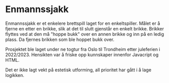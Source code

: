 # Enmannssjakk

Enmannssjakk er et enkelere brettspill laget for en enkeltspiller. Målet er å fjerne en etter en brikke, slik at det til slutt gjenstår en enkelt brikke. Brikker flyttes ved at den må "hoppe bukk" over en annen brikke og inn på en ledig plass. Da fjernes brikken som ble hoppet bukk over.

Prosjektet ble laget under ne togtur fra Oslo til Trondheim etter juleferien i 2022/2023. Hensikten var å friske opp kunnskaper innenfor Javacript og HTML.

Det er ikke lagt vekt på estetisk utforming, all prioritet har gått i å lage logikken.
